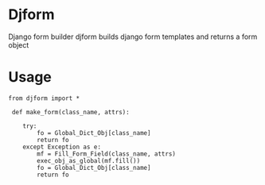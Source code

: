 # Djform
 Django form builder
 djform builds django form templates and returns a form object

 # Usage
    from djform import *

     def make_form(class_name, attrs):
        
        try:
            fo = Global_Dict_Obj[class_name]
            return fo
        except Exception as e:
            mf = Fill_Form_Field(class_name, attrs)
            exec_obj_as_global(mf.fill())
            fo = Global_Dict_Obj[class_name]
            return fo